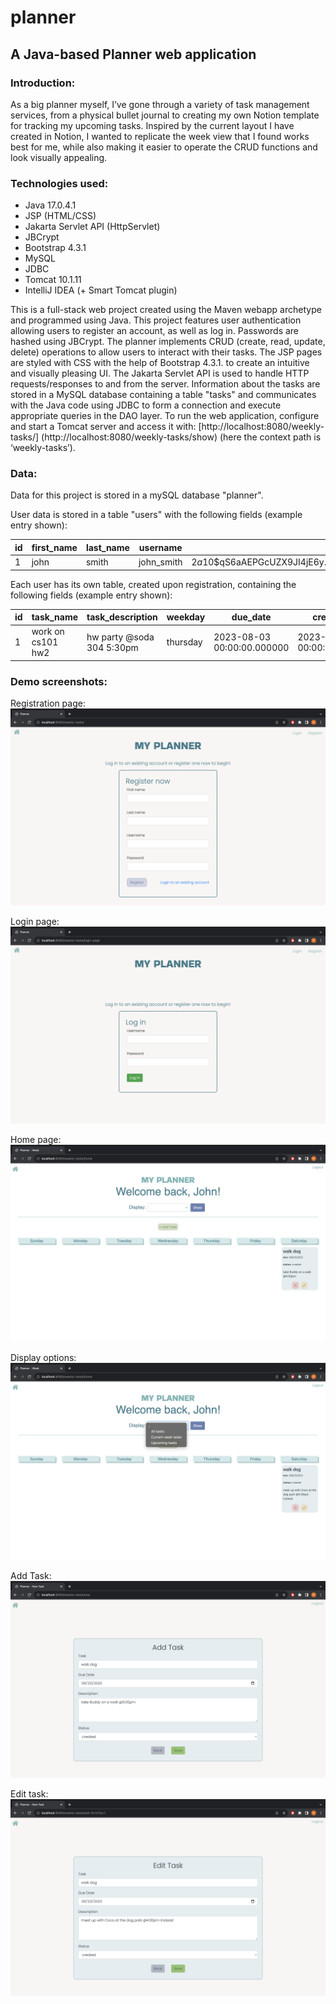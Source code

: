# planner
## A Java-based Planner web application

### Introduction:
As a big planner myself, I’ve gone through a variety of task management services, from a physical bullet journal 
to creating my own Notion template for tracking my upcoming tasks. Inspired by the current layout I have created 
in Notion, I wanted to replicate the week view that I found works best for me, while also making it easier 
to operate the CRUD functions and look visually appealing.

### Technologies used:
- Java 17.0.4.1
- JSP (HTML/CSS)
- Jakarta Servlet API (HttpServlet)
- JBCrypt
- Bootstrap 4.3.1
- MySQL
- JDBC
- Tomcat 10.1.11
- IntelliJ IDEA (+ Smart Tomcat plugin)

This is a full-stack web project created using the Maven webapp archetype and programmed using Java. 
This project features user authentication allowing users to register an account, as well as log in. 
Passwords are hashed using JBCrypt. The planner implements CRUD (create, read, update, delete) operations 
to allow users to interact with their tasks. The JSP pages are styled with CSS with the help of Bootstrap 4.3.1. to
create an intuitive and visually pleasing UI. The Jakarta Servlet API is used to handle HTTP requests/responses 
to and from the server. Information about the tasks are stored in a MySQL database containing a table "tasks" 
and communicates with the Java code using JDBC to form a connection and execute appropriate queries in the DAO layer. 
To run the web application, configure and start a Tomcat server and access it with:
[http://localhost:8080/weekly-tasks/] (http://localhost:8080/weekly-tasks/show) (here the context path is ‘weekly-tasks’).

### Data:
Data for this project is stored in a mySQL database "planner".

User data is stored in a table "users" with the following fields (example entry shown):

id | first_name | last_name | username | password |
--- | --- | --- | --- | --- |
1 | john | smith | john_smith | $2a$10$qS6aAEPGcUZX9JI4jE6y.O8DcLNSVlXk..3mp19yeaFDm91aU332O |

Each user has its own table, created upon registration, containing the following fields (example entry shown):

id | task_name | task_description | weekday | due_date | created_at | is_done | task_status |
--- | --- | --- | --- | --- |--- |--- |--- |
1 | work on cs101 hw2 | hw party @soda 304 5:30pm | thursday |2023-08-03 00:00:00.000000 | 2023-08-03 00:00:00.000000 | 0 | in progress |


### Demo screenshots:
Registration page:
![Alt text](images/registration-img.png?raw=true "Home")

Login page:
![Alt text](images/login-img.png?raw=true "Home")

Home page:
![Alt text](images/home-img.png?raw=true "Home")

Display options:
![Alt text](images/display-options-img.png?raw=true "Home")

Add Task:
![Alt text](images/add-task-img.png?raw=true "Home")

Edit task:
![Alt text](images/edit-task-img.png?raw=true "Edit")